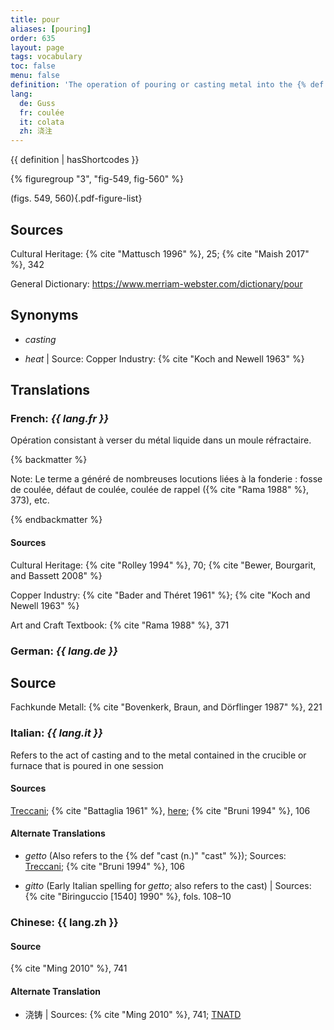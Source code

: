 ```yaml
---
title: pour
aliases: [pouring]
order: 635
layout: page
tags: vocabulary
toc: false
menu: false
definition: 'The operation of pouring or casting metal into the {% def "refractory mold" %}.'
lang:
  de: Guss
  fr: coulée
  it: colata
  zh: 浇注
---
```


{{ definition | hasShortcodes }}

{% figuregroup "3", "fig-549, fig-560" %}

(figs. 549, 560){.pdf-figure-list}

## Sources

Cultural Heritage: {% cite "Mattusch 1996" %}, 25; {% cite "Maish 2017" %}, 342

General Dictionary: <https://www.merriam-webster.com/dictionary/pour>

## Synonyms

- *casting*

- *heat* | Source: Copper Industry: {% cite "Koch and Newell 1963" %}

## Translations

<div class="accordion">

### **French**: *{{ lang.fr }}*

Opération consistant à verser du métal liquide dans un moule réfractaire.

{% backmatter %}

Note: Le terme a généré de nombreuses locutions liées à la fonderie : fosse de coulée, défaut de coulée, coulée de rappel ({% cite "Rama 1988" %}, 373), etc.

{% endbackmatter %}

#### Sources

Cultural Heritage: {% cite "Rolley 1994" %}, 70; {% cite "Bewer, Bourgarit, and Bassett 2008" %}

Copper Industry: {% cite "Bader and Théret 1961" %}; {% cite "Koch and Newell 1963" %}

Art and Craft Textbook: {% cite "Rama 1988" %}, 371

### **German**: *{{ lang.de }}*

## Source

Fachkunde Metall: {% cite "Bovenkerk, Braun, and Dörflinger 1987" %}, 221

### **Italian**: *{{ lang.it }}*

Refers to the act of casting and to the metal contained in the crucible or furnace that is poured in one session

#### Sources

[Treccani](https://www.treccani.it/enciclopedia/colata/); {% cite "Battaglia 1961" %}, [here](http://www.gdli.it/pdf_viewer/Scripts/pdf.js/web/viewer.asp?file=/PDF/GDLI03/GDLI_03_ocr_279.pdf&parola=Colata); {% cite "Bruni 1994" %}, 106

#### Alternate Translations

- *getto* (Also refers to the {% def "cast (n.)" "cast" %}); Sources: [Treccani](http://www.treccani.it/vocabolario/getto/); {% cite "Bruni 1994" %}, 106

- *gitto* (Early Italian spelling for *getto*; also refers to the cast) | Sources: {% cite "Biringuccio [1540] 1990" %}, fols. 108–10

### **Chinese**: {{ lang.zh }}

#### Source

{% cite "Ming 2010" %}, 741

#### Alternate Translation

- 浇铸 | Sources: {% cite "Ming 2010" %}, 741; [TNATD](https://terms.naer.edu.tw/detail/14236908/?index=1)

</div>
